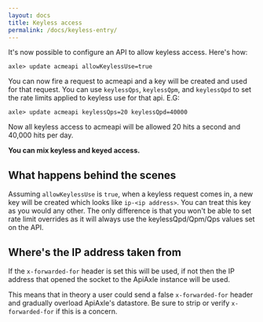 ```yaml
---
layout: docs
title: Keyless access
permalink: /docs/keyless-entry/
---
```


It's now possible to configure an API to allow keyless access. Here's
how:

    axle> update acmeapi allowKeylessUse=true

You can now fire a request to acmeapi and a key
will be created and used for that request. You can use `keylessQps`,
`keylessQpm`, and `keylessQpd` to set the rate limits applied to
keyless use for that api. E.G:

    axle> update acmeapi keylessQps=20 keylessQpd=40000

Now all keyless access to acmeapi will be allowed 20 hits a second and
40,000 hits per day.

**You can mix keyless and keyed access.**

## What happens behind the scenes

Assuming `allowKeylessUse` is `true`, when a keyless request comes in,
a new key will be created which looks like `ip-<ip address>`.
You can treat this key as you would any other. The only
difference is that you won't be able to set rate limit overrides as it
will always use the keylessQpd/Qpm/Qps values set on the API.

## Where's the IP address taken from

If the `x-forwarded-for` header is set this will be used, if not then
the IP address that opened the socket to the ApiAxle instance will be
used.

This means that in theory a user could send a false `x-forwarded-for`
header and gradually overload ApiAxle's datastore. Be sure to strip or
verify `x-forwarded-for` if this is a concern.
